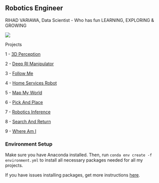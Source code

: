 ## Robotics Engineer
RIHAD VARIAWA, Data Scientist - Who has fun LEARNING, EXPLORING & GROWING

![](https://media.giphy.com/media/QQTzV1uKTp5cs/giphy.gif)

Projects

1 - [3D Perception](https://github.com/2series/Robotics-Engineer/tree/master/Project%201%20-%203D%20Perception)

2 - [Deep RI Manipulator](https://github.com/2series/Robotics-Engineer/tree/master/Project%202%20-%20Deep%20Rl%20Manipulator)

3 - [Follow Me](https://github.com/2series/Robotics-Engineer/tree/master/Project%203%20-%20Follow%20Me)

4 - [Home Services Robot](https://github.com/2series/Robotics-Engineer/tree/master/Project%204%20-%20Home%20Services%20Robot)

5 - [Map My World](https://github.com/2series/Robotics-Engineer/tree/master/Project%205%20-%20Map%20My%20World)

6 - [Pick And Place](https://github.com/2series/Robotics-Engineer/tree/master/Project%206%20-%20Pick%20And%20Place)

7 - [Robotics Inference](https://github.com/2series/Robotics-Engineer/tree/master/Project%207%20-%20Robotics%20Inference)

8 - [Search And Return](https://github.com/2series/Robotics-Engineer/tree/master/Project%208%20-%20Search%20And%20Return)

9 - [Where Am I](https://github.com/2series/Robotics-Engineer/tree/master/Project%209%20-%20Where%20Am%20I)

### Environment Setup
Make sure you have Anaconda installed. Then, run `conda env create -f environment.yml` to install all necessary packages needed for all my projects.

If you have issues installing packages, get more instructions [here](https://github.com/ryan-keenan/RoboND-Python-Starterkit).
